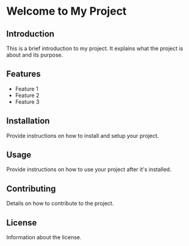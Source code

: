 # Welcome to My Project

## Introduction

This is a brief introduction to my project. It explains what the project is about and its purpose.

## Features

- Feature 1
- Feature 2
- Feature 3

## Installation

Provide instructions on how to install and setup your project.

## Usage

Provide instructions on how to use your project after it's installed.

## Contributing

Details on how to contribute to the project.

## License

Information about the license.

